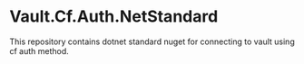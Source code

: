 # Vault.Cf.Auth.NetStandard
This repository contains dotnet standard nuget for connecting to vault using cf auth method.

